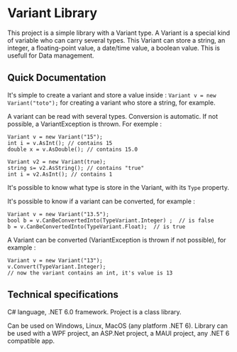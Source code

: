 # Variant Library

This project is a simple library with a Variant type. A Variant is a special kind of variable who can carry several types. This Variant can store a string, an integer, a floating-point value, a date/time value, a boolean value.
This is usefull for Data management.

## Quick Documentation
It's simple to create a variant and store a value inside : `Variant v = new Variant("toto");` for creating a variant who store a string, for example.

A variant can be read with several types. Conversion is automatic. If not possible, a VariantException is thrown. For exemple :
```
Variant v = new Variant("15");
int i = v.AsInt(); // contains 15
double x = v.AsDouble(); // contains 15.0

Variant v2 = new Variant(true);
string s= v2.AsString(); // contains "true"
int i = v2.AsInt(); // contains 1
```

It's possible to know what type is store in the Variant, with its `Type` property.

It's possible to know if a variant can be converted, for example :
```
Variant v = new Variant("13.5");
bool b = v.CanBeConvertedInto(TypeVariant.Integer) ;  // is false
b = v.CanBeConvertedInto(TypeVariant.Float);  // is true
```

A Variant can be converted (VariantException is thrown if not possible), for example :
```
Variant v = new Variant("13");
v.Convert(TypeVariant.Integer);
// now the variant contains an int, it's value is 13
```

## Technical specifications
C# language, .NET 6.0 framework. Project is a class library.

Can be used on Windows, Linux, MacOS (any platform .NET 6). Library can be used with a WPF project, an ASP.Net project, a MAUI project, any .NET 6 compatible app.
